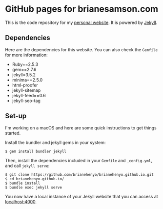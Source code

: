 # GitHub pages for brianesamson.com

This is the code repository for my [personal website](https://brianesamson.com/). It is powered by [Jekyll](https://jekyllrb.com/). 

## Dependencies

Here are the dependencies for this website. You can also check the `Gemfile` for more
information: 

- Ruby==2.5.3
- gem==2.7.6
- jekyll=3.5.2
- minima==2.5.0
- html-proofer
- jekyll-sitemap
- jekyll-feed==0.6
- jekyll-seo-tag

## Set-up

I'm working on a macOS and here are some quick instructions to get things started.

Install the bundler and jekyll gems in your system:

```
$ gem install bundler jekyll
```

Then, install the dependencies included in your `Gemfile` and `_config.yml`, and call `jekyll serve`:

```
$ git clone https://github.com/brianehenyo/brianehenyo.github.io.git 
$ cd brianehenyo.github.io/
$ bundle install
$ bundle exec jekyll serve
```

You now have a local instance of your Jekyll website that you can access at [localhost:4000](localhost:4000).
